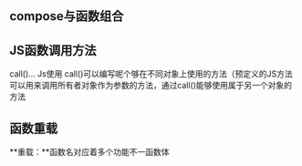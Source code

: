 ## compose与函数组合

## JS函数调用方法
call()...
Js使用 call()可以编写呢个够在不同对象上使用的方法（预定义的JS方法可以用来调用所有者对象作为参数的方法，通过call()能够使用属于另一个对象的方法

## 函数重载
**重载：**函数名对应着多个功能不一函数体
